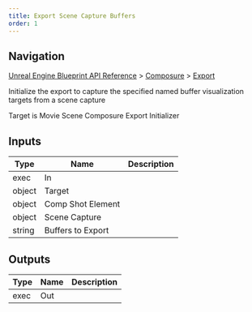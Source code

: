 ```yaml
---
title: Export Scene Capture Buffers
order: 1
---
```

## Navigation

[Unreal Engine Blueprint API Reference](https://dev.epicgames.com/documentation/en-us/unreal-engine/BlueprintAPI) > [Composure](https://dev.epicgames.com/documentation/en-us/unreal-engine/BlueprintAPI/Composure) > [Export](https://dev.epicgames.com/documentation/en-us/unreal-engine/BlueprintAPI/Composure/Export)

Initialize the export to capture the specified named buffer visualization targets from a scene capture

Target is Movie Scene Composure Export Initializer

## Inputs

| Type | Name | Description |
| --- | --- | --- |
| exec | In |  |
| object | Target |  |
| object | Comp Shot Element |  |
| object | Scene Capture |  |
| string | Buffers to Export |  |

## Outputs

| Type | Name | Description |
| --- | --- | --- |
| exec | Out |  |
